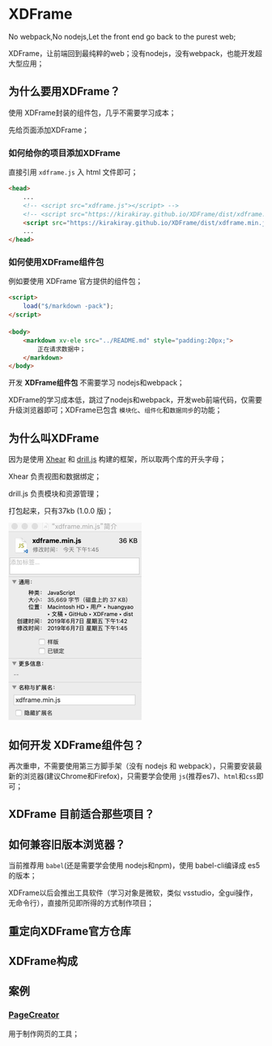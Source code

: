 # XDFrame

No webpack,No nodejs,Let the front end go back to the purest web;

XDFrame，让前端回到最纯粹的web；没有nodejs，没有webpack，也能开发超大型应用；

## 为什么要用XDFrame？

使用 XDFrame封装的组件包，几乎不需要学习成本；

先给页面添加XDFrame；

### 如何给你的项目添加XDFrame

直接引用 `xdframe.js` 入 html 文件即可；

```html
<head>
    ...
    <!-- <script src="xdframe.js"></script> -->
    <!-- <script src="https://kirakiray.github.io/XDFrame/dist/xdframe.js"></script> -->
    <script src="https://kirakiray.github.io/XDFrame/dist/xdframe.min.js"></script>
    ...
</head>
```

### 如何使用XDFrame组件包

例如要使用 XDFrame 官方提供的组件包；

```html
<script>
    load("$/markdown -pack");
</script>

<body>
    <markdown xv-ele src="../README.md" style="padding:20px;">
        正在请求数据中；
    </markdown>
</body>
```

开发 **XDFrame组件包** 不需要学习 nodejs和webpack；

XDFrame的学习成本低，跳过了nodejs和webpack，开发web前端代码，仅需要升级浏览器即可；XDFrame已包含 `模块化`、`组件化`和`数据同步`的功能；

## 为什么叫XDFrame

因为是使用 [Xhear](https://github.com/kirakiray/Xhear) 和 [drill.js](https://github.com/kirakiray/drill.js) 构建的框架，所以取两个库的开头字母；

Xhear 负责视图和数据绑定；

drill.js 负责模块和资源管理；

打包起来，只有37kb (1.0.0 版)；

<img src="doc/sources/xdframe_fime_info.png" width="263" />

## 如何开发 XDFrame组件包？

再次重申，不需要使用第三方脚手架（没有 nodejs 和 webpack），只需要安装最新的浏览器(建议Chrome和Firefox)，只需要学会使用 `js`(推荐es7)、`html`和`css`即可；

## XDFrame 目前适合那些项目？

## 如何兼容旧版本浏览器？

当前推荐用 `babel`(还是需要学会使用 nodejs和npm)，使用 babel-cli编译成 es5 的版本；

XDFrame以后会推出工具软件（学习对象是微软，类似 vsstudio，全gui操作，无命令行），直接所见即所得的方式制作项目；

## 重定向XDFrame官方仓库

## XDFrame构成

## 案例

### [PageCreator](https://kirakiray.com/pageCreator/)

用于制作网页的工具；
